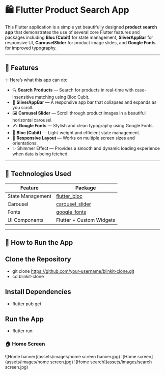 # 🛍️ Flutter Product Search App

This Flutter application is a simple yet beautifully designed **product search app** that demonstrates the use of several core Flutter features and packages including **Bloc (Cubit)** for state management, **SliverAppBar** for responsive UI, **CarouselSlider** for product image slides, and **Google Fonts** for improved typography.

---

## 📱 Features

✨ Here’s what this app can do:

- 🔍 **Search Products** — Search for products in real-time with case-insensitive matching using Bloc Cubit.
- 🧭 **SliverAppBar** — A responsive app bar that collapses and expands as you scroll.
- 🖼️ **Carousel Slider** — Scroll through product images in a beautiful horizontal carousel.
- ✍️ **Google Fonts** — Stylish and clean typography using Google Fonts.
- 🧠 **Bloc (Cubit)** — Light-weight and efficient state management.
- 📱 **Responsive Layout** — Works on multiple screen sizes and orientations.
- ✨ Shimmer Effect — Provides a smooth and dynamic loading experience when data is being fetched.

---

## 🧰 Technologies Used

| Feature            | Package                                     |
|--------------------|---------------------------------------------|
| State Management   | [flutter_bloc](https://pub.dev/packages/flutter_bloc) |
| Carousel           | [carousel_slider](https://pub.dev/packages/carousel_slider) |
| Fonts              | [google_fonts](https://pub.dev/packages/google_fonts) |
| UI Components      | Flutter + Custom Widgets                    |

---

 ## 🚀 How to Run the App

  ## Clone the Repository
   - git clone https://github.com/your-username/blinkit-clone.git
   - cd blinkit-clone

  ## Install Dependencies
   - flutter pub get
  ## Run the App
   - flutter run

   ### 🏠 Home Screen
  ![Home banner](assets/images/home screen banner.jpg)
  ![Home screen](assets/images/home screen.jpg)
  ![Home search](assets/images/search screen.jpg)



  